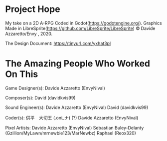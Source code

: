 # Project Hope
My take on a 2D A-RPG
Coded in Godot(https://godotengine.org/).
Graphics Made in LibreSprite(https://github.com/LibreSprite/LibreSprite)
© Davide Azzaretto/Envy , 2020.

The Design Document:
https://tinyurl.com/yxhat3pl


# The Amazing People Who Worked On This

Game Designer(s):
Davide Azzaretto (EnvyNival)

Composer(s):
David (davidkvis99)

Sound Engineer(s):
Davide Azzaretto (EnvyNival)
David (davidkvis99)

Coder(s):
供平　大切王 (.oni_ナ) (?)
Davide Azzaretto (EnvyNival)

Pixel Artists:
Davide Azzaretto (EnvyNival)
Sebastian Buley-Delanty (Gzillion/MyLawn/mrnewbie123/MarNewbz)
Raphael (Reox320)
